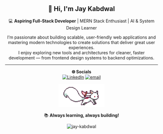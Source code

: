<div align="center">

## 👋 Hi, I'm Jay Kabdwal  

💻 **Aspiring Full-Stack Developer** | MERN Stack Enthusiast | AI & System Design Learner  

I’m passionate about building scalable, user-friendly web applications and mastering modern technologies to create solutions that deliver great user experiences.</br>
I enjoy exploring new tools and architectures for cleaner, faster development — from frontend design systems to backend optimizations.

<!-- 
---

🚀 **Currently working on:**</br>
 Building scalable **MERN** and **Next.js** applications</br>
 Learning **System Design** for production-ready apps</br>
 Exploring **FastAPI** and **AI-powered projects**</br>
 Creating projects that prepare me for **placements and internships**</br>

---

🛠️ **Tech Stack:** </br>
 **Frontend:** React.js, Next.js, Tailwind CSS</br>
 **Backend:** Node.js, Express.js, FastAPI</br>
 **Database:** MongoDB, PostgreSQL</br>
 **Others:** Redux Toolkit, JWT Auth, REST APIs</br>

---

📚 **Always learning, always building!**  
💬 Ask me about **MERN stack** or **full-stack development**  
📫 Reach me at: **[jaykabdwal](mailto:jaykabdwal@gmail.com)**  
🌐 Portfolio: [yourportfolio.com](https://yourportfolio.com)   -->

---


**🌐 Socials**</br>
[![LinkedIn](https://img.shields.io/badge/LinkedIn-%230077B5.svg?logo=linkedin&logoColor=white)](https://linkedin.com/in/https://www.linkedin.com/in/jay-kabdwal-7a2258252/) [![email](https://img.shields.io/badge/Email-D14836?logo=gmail&logoColor=white)](mailto:jaykabdwal@gmail.com) 


<img src="asset/kyubey.gif" width="150">


📚 **Always learning, always building!**  

<img src="https://komarev.com/ghpvc/?username=jay-kabdwal&label=visitor%20Count&color=0e75b6&style=flat" alt="jay-kabdwal" /></br>


</div>